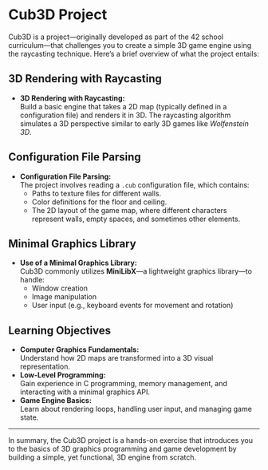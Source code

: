 # Cub3D Project

Cub3D is a project—originally developed as part of the 42 school curriculum—that challenges you to create a simple 3D game engine using the raycasting technique. Here’s a brief overview of what the project entails:

## 3D Rendering with Raycasting

- **3D Rendering with Raycasting:**  
  Build a basic engine that takes a 2D map (typically defined in a configuration file) and renders it in 3D. The raycasting algorithm simulates a 3D perspective similar to early 3D games like *Wolfenstein 3D*.

## Configuration File Parsing

- **Configuration File Parsing:**  
  The project involves reading a `.cub` configuration file, which contains:
  - Paths to texture files for different walls.
  - Color definitions for the floor and ceiling.
  - The 2D layout of the game map, where different characters represent walls, empty spaces, and sometimes other elements.

## Minimal Graphics Library

- **Use of a Minimal Graphics Library:**  
  Cub3D commonly utilizes **MiniLibX**—a lightweight graphics library—to handle:
  - Window creation
  - Image manipulation
  - User input (e.g., keyboard events for movement and rotation)

## Learning Objectives

- **Computer Graphics Fundamentals:**  
  Understand how 2D maps are transformed into a 3D visual representation.
- **Low-Level Programming:**  
  Gain experience in C programming, memory management, and interacting with a minimal graphics API.
- **Game Engine Basics:**  
  Learn about rendering loops, handling user input, and managing game state.

---

In summary, the Cub3D project is a hands-on exercise that introduces you to the basics of 3D graphics programming and game development by building a simple, yet functional, 3D engine from scratch.
